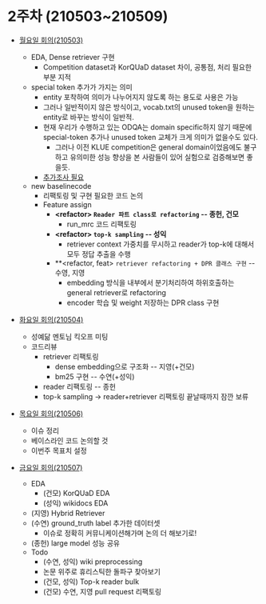 # 2주차 (210503~210509)

* [월요일 회의(210503)](https://github.com/VumBleBot/Group-Activity/tree/main/peer-sessions/Week2/210503.md)
    - EDA, Dense retriever 구현
        - Competition dataset과 KorQUaD dataset 차이, 공통점, 처리 필요한 부분 지적
    - special token 추가가 가지는 의미
        - entity 포착하여 의미가 나누어지지 않도록 하는 용도로 사용은 가능
        - 그러나 일반적이지 않은 방식이고, vocab.txt의 unused token을 원하는 entity로 바꾸는 방식이 일반적.
        - 현재 우리가 수행하고 있는 ODQA는 domain specific하지 않기 때문에 special-token 추가나 unused token 교체가 크게 의미가 없을수도 있다.
            - 그러나 이전 KLUE competition은 general domain이었음에도 불구하고 유의미한 성능 향상을 본 사람들이 있어 실험으로 검증해보면 좋을듯.
        - [추가조사 필요](http://boostcamp.stages.ai/competitions/4/discussion/post/199)
    - new baselinecode 
        - 리팩토링 및 구현 필요한 코드 논의
        - Feature assign
            - **\<refactor\> `Reader 파트 class로 refactoring` -- 종헌, 건모**
                - run_mrc 코드 리팩토링
            - **\<refactor\> `top-k sampling` -- 성익**
                - retriever context 가중치를 무시하고 reader가 top-k에 대해서 모두 정답 추출을 수행
            - **\<refactor, feat\> `retriever refactoring + DPR 클래스 구현` -- 수영, 지영
                - embedding 방식을 내부에서 분기처리하여 하위호출하는 general retriever로 refactoring
                - encoder 학습 및 weight 저장하는 DPR class 구현
                
* [화요일 회의(210504)](https://github.com/VumBleBot/Group-Activity/tree/main/peer-sessions/Week2/210504.md)
    - 성예닮 멘토님 킥오프 미팅
    - 코드리뷰
        - retriever 리팩토링
            - dense embedding으로 구조화 -- 지영(+건모)
            - bm25 구현 -- 수연(+성익)
        - reader 리팩토링 -- 종헌
        - top-k sampling -> reader+retriever 리팩토링 끝날때까지 잠깐 보류

* [목요일 회의(210506)](https://github.com/VumBleBot/Group-Activity/tree/main/peer-sessions/Week2/210506.md)
    - 이슈 정리
    - 베이스라인 코드 논의할 것
    - 이번주 목표치 설정

* [금요일 회의(210507)](https://github.com/VumBleBot/Group-Activity/tree/main/peer-sessions/Week2/210507.md)
    - EDA
        - (건모) KorQUaD EDA
        - (성익) wikidocs EDA
    - (지영) Hybrid Retriever
    - (수연) ground_truth label 추가한 데이터셋
        - 이슈로 정확히 커뮤니케이션해가며 논의 더 해보기로!
    - (종헌) large model 성능 공유
    - Todo
        - (수연, 성익) wiki preprocessing
        - 논문 위주로 휴리스틱한 돌파구 찾아보기
        - (건모, 성익) Top-k reader bulk
        - (건모) 수연, 지영 pull request 리팩토링